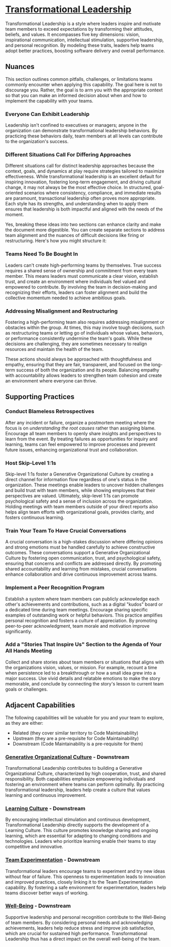 # [Transformational Leadership](https://dora.dev/capabilities/transformational-leadership/)

Transformational Leadership is a style where leaders inspire and motivate team members to exceed expectations by transforming their attitudes, beliefs, and values. It encompasses five key dimensions: vision, inspirational communication, intellectual stimulation, supportive leadership, and personal recognition. By modeling these traits, leaders help teams adopt better practices, boosting software delivery and overall performance.

## Nuances

This section outlines common pitfalls, challenges, or limitations teams commonly encounter when applying this capability. The goal here is not to discourage you. Rather, the goal is to arm you with the appropriate context so that you can make an informed decision about when and how to implement the capability with your teams.

### Everyone Can Exhibit Leadership

Leadership isn't confined to executives or managers; anyone in the organization can demonstrate transformational leadership behaviors. By practicing these behaviors daily, team members at all levels can contribute to the organization's success.

### Different Situations Call For Differing Approaches

Different situations call for distinct leadership approaches because the context, goals, and dynamics at play require strategies tailored to maximize effectiveness. While transformational leadership is an excellent default for inspiring innovation, fostering long-term engagement, and driving cultural change, it may not always be the most effective choice. In structured, goal-oriented scenarios where consistency, compliance, and immediate results are paramount, transactional leadership often proves more appropriate. Each style has its strengths, and understanding when to apply them ensures that leadership is both impactful and aligned with the needs of the moment.

Yes, breaking these ideas into two sections can enhance clarity and make the document more digestible. You can create separate sections to address team alignment and the nuances of difficult decisions like firing or restructuring. Here's how you might structure it:

### Teams Need To Be Bought In

Leaders can't create high-performing teams by themselves. True success requires a shared sense of ownership and commitment from every team member. This means leaders must communicate a clear vision, establish trust, and create an environment where individuals feel valued and empowered to contribute. By involving the team in decision-making and recognizing their efforts, leaders can foster alignment and build the collective momentum needed to achieve ambitious goals.

### Addressing Misalignment and Restructuring

Fostering a high-performing team also requires addressing misalignment or obstacles within the group. At times, this may involve tough decisions, such as restructuring teams or letting go of individuals whose values, behaviors, or performance consistently undermine the team's goals. While these decisions are challenging, they are sometimes necessary to realign resources and maintain the health of the team.

These actions should always be approached with thoughtfulness and empathy, ensuring that they are fair, transparent, and focused on the long-term success of both the organization and its people. Balancing empathy with accountability allows leaders to strengthen team cohesion and create an environment where everyone can thrive.

## Supporting Practices

### Conduct Blameless Retrospectives

After any incident or failure, organize a postmortem meeting where the focus is on *understanding the root causes* rather than assigning blame. Encourage all team members to openly share insights and perspectives to learn from the event. By treating failures as opportunities for inquiry and learning, teams can feel empowered to improve processes and prevent future issues, enhancing organizational trust and collaboration.

### Host Skip-Level 1:1s

Skip-level 1:1s foster a Generative Organizational Culture by creating a direct channel for information flow regardless of one's status in the organization. These meetings enable leaders to uncover hidden challenges and build trust with team members, while showing employees that their perspectives are valued. Ultimately, skip-level 1:1s can promote psychological safety and a sense of inclusion across the organization. Holding meetings with team members outside of your direct reports also helps align team efforts with organizational goals, provides clarity, and fosters continuous learning.

### Train Your Team To Have Crucial Conversations

A crucial conversation is a high-stakes discussion where differing opinions and strong emotions must be handled carefully to achieve constructive outcomes. These conversations support a Generative Organizational Culture by fostering open communication, trust, and psychological safety, ensuring that concerns and conflicts are addressed directly. By promoting shared accountability and learning from mistakes, crucial conversations enhance collaboration and drive continuous improvement across teams.

### Implement a Peer Recognition Program

Establish a system where team members can publicly acknowledge each other's achievements and contributions, such as a digital "kudos" board or a dedicated time during team meetings. Encourage sharing specific examples of outstanding work or helpful behaviors. This practice amplifies personal recognition and fosters a culture of appreciation. By promoting peer-to-peer acknowledgment, team morale and motivation improve significantly.

### Add a "Stories That Inspire Us" Section to the Agenda of Your All Hands Meeting

Collect and share stories about team members or situations that aligns with the organizations vision, values, or mission. For example, recount a time when persistence led to a breakthrough or how a small idea grew into a major success. Use vivid details and relatable emotions to make the story memorable, and conclude by connecting the story's lesson to current team goals or challenges.

## Adjacent Capabilities

The following capabilities will be valuable for you and your team to explore, as they are either:

- Related (they cover similar territory to Code Maintainability)
- Upstream (they are a pre-requisite for Code Maintainability)
- Downstream (Code Maintainability is a pre-requisite for them)

### [Generative Organizational Culture](/capabilities/generative-organizational-culture.md) - Downstream

Transformational Leadership contributes to building a Generative Organizational Culture, characterized by high cooperation, trust, and shared responsibility. Both capabilities emphasize empowering individuals and fostering an environment where teams can perform optimally. By practicing transformational leadership, leaders help create a culture that values learning and continuous improvement.

### [Learning Culture](/capabilities/learning-culture.md) - Downstream

By encouraging intellectual stimulation and continuous development, Transformational Leadership directly supports the development of a Learning Culture. This culture promotes knowledge sharing and ongoing learning, which are essential for adapting to changing conditions and technologies. Leaders who prioritize learning enable their teams to stay competitive and innovative.

### [Team Experimentation](/capabilities/team-experimentation.md) - Downstream

Transformational leaders encourage teams to experiment and try new ideas without fear of failure. This openness to experimentation leads to innovation and improved practices, closely linking it to the Team Experimentation capability. By fostering a safe environment for experimentation, leaders help teams discover better ways of working.

### [Well-Being](/capabilities/well-being.md) - Downstream

Supportive leadership and personal recognition contribute to the Well-Being of team members. By considering personal needs and acknowledging achievements, leaders help reduce stress and improve job satisfaction, which are crucial for sustained high performance. Transformational Leadership thus has a direct impact on the overall well-being of the team.
